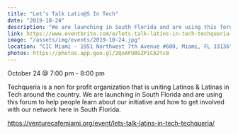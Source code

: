 ```yaml
---
title: "Let’s Talk Latin@S In Tech"
date: "2019-10-24"
description: "We are launching in South Florida and are using this forum to help people learn about our initiative and how to get involved with our network here in South Florida."
link: https://www.eventbrite.com/e/lets-talk-latins-in-tech-techqueria-tickets-77905452305
image: "/assets/img/events/2019-10-24.jpg"
location: "CIC Miami - 1951 Northwest 7th Avenue #600, Miami, FL 33136"
photos: https://photos.app.goo.gl/2QoAFU8GZPiCA2tc8
---
```


October 24 @ 7:00 pm - 8:00 pm

Techqueria is a non for profit organization that is uniting Latinos & Latinas in Tech around the country. We are launching in South Florida and are using this forum to help people learn about our initiative and how to get involved with our network here in South Florida.

https://venturecafemiami.org/event/lets-talk-latins-in-tech-techqueria/
